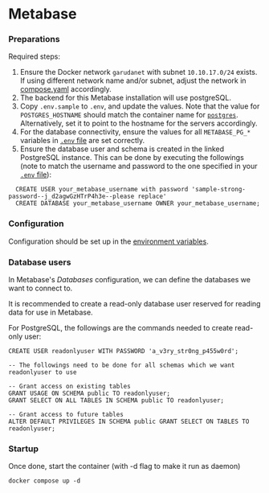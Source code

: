 # Metabase

### Preparations

Required steps:
1. Ensure the Docker network `garudanet` with subnet `10.10.17.0/24` exists. If using different network name and/or subnet, adjust the network in [compose.yaml][url-metabase-compose] accordingly.
1. The backend for this Metabase installation will use postgreSQL.
1. Copy `.env.sample` to `.env`, and update the values. Note that the value for `POSTGRES_HOSTNAME` should match the container name for [`postgres`][url-postgres]. Alternatively, set it to point to the hostname for the servers accordingly.
1. For the database connectivity, ensure the values for all `METABASE_PG_*` variables in [`.env` file][url-metabase-dotenv] are set correctly.
1. Ensure the database user and schema is created in the linked PostgreSQL instance. This can be done by executing the followings (note to match the username and password to the one specified in your [`.env` file][url-metabase-dotenv]):
  ```
    CREATE USER your_metabase_username with password 'sample-strong-password--j_d2agwGzHTrP4h3e--please replace'
    CREATE DATABASE your_metabase_username OWNER your_metabase_username;
  ```


### Configuration

Configuration should be set up in the [environment variables][url-metabase-dotenv].


### Database users

In Metabase's *Databases* configuration, we can define the databases we want to connect to.

It is recommended to create a read-only database user reserved for reading data for use in Metabase.

For PostgreSQL, the followings are the commands needed to create read-only user:
```
CREATE USER readonlyuser WITH PASSWORD 'a_v3ry_str0ng_p455w0rd';

-- The followings need to be done for all schemas which we want readonlyuser to use

-- Grant access on existing tables
GRANT USAGE ON SCHEMA public TO readonlyuser;
GRANT SELECT ON ALL TABLES IN SCHEMA public TO readonlyuser;

-- Grant access to future tables
ALTER DEFAULT PRIVILEGES IN SCHEMA public GRANT SELECT ON TABLES TO readonlyuser;
```


### Startup

Once done, start the container (with -d flag to make it run as daemon)
```
docker compose up -d
```


<!-- Links -->
[url-postgres]: /postgres "PostgreSQL"
[url-metabase-compose]: /metabase/compose.yaml "Metabase compose file"
[url-metabase-dotenv]: /metabase/.env.sample "Metabase sample environment file"

